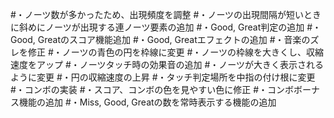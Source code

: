 #・ノーツ数が多かったため、出現頻度を調整
#・ノーツの出現間隔が短いときに斜めにノーツが出現する連ノーツ要素の追加
#・Good, Great判定の追加
#・Good, Greatのスコア機能追加
#・Good, Greatエフェクトの追加
#・音楽のズレを修正
#・ノーツの青色の円を枠線に変更
#・ノーツの枠線を大きくし、収縮速度をアップ
#・ノーツタッチ時の効果音の追加
#・ノーツが大きく表示されるように変更
#・円の収縮速度の上昇
#・タッチ判定場所を中指の付け根に変更
#・コンボの実装
#・スコア、コンボの色を見やすい色に修正
#・コンボボーナス機能の追加
#・Miss, Good, Greatの数を常時表示する機能の追加
